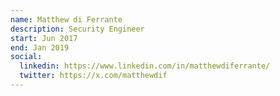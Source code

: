 ```yaml
---
name: Matthew di Ferrante
description: Security Engineer
start: Jun 2017
end: Jan 2019
social:
  linkedin: https://www.linkedin.com/in/matthewdiferrante/
  twitter: https://x.com/matthewdif
---
```


